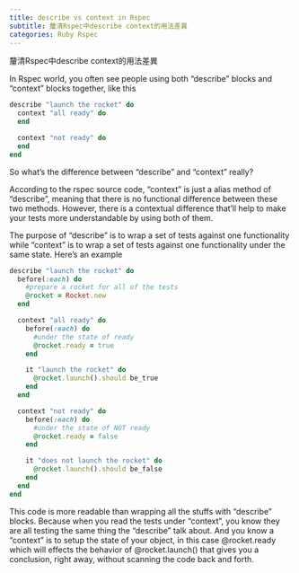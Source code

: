 ```yaml
---
title: describe vs context in Rspec
subtitle: 釐清Rspec中describe context的用法差異
categories: Ruby Rspec
---
```


釐清Rspec中describe context的用法差異

In Rspec world, you often see people using both “describe” blocks and “context” blocks together, like this

```ruby
describe "launch the rocket" do
  context "all ready" do
  end

  context "not ready" do
  end
end
```

So what’s the difference between “describe” and “context” really?

According to the rspec source code, “context” is just a alias method of “describe”, meaning that there is no functional difference between these two methods. However, there is a contextual difference that’ll help to make your tests more understandable by using both of them.

The purpose of “describe” is to wrap a set of tests against one functionality while “context” is to wrap a set of tests against one functionality under the same state. Here’s an example

```ruby
describe "launch the rocket" do
  before(:each) do
    #prepare a rocket for all of the tests
    @rocket = Rocket.new
  end

  context "all ready" do
    before(:each) do
      #under the state of ready
      @rocket.ready = true
    end

    it "launch the rocket" do
      @rocket.launch().should be_true
    end
  end

  context "not ready" do
    before(:each) do
      #under the state of NOT ready
      @rocket.ready = false
    end

    it "does not launch the rocket" do
      @rocket.launch().should be_false
    end
  end
end
```

This code is more readable than wrapping all the stuffs with “describe” blocks. Because when you read the tests under “context”, you know they are all testing the same thing the “describe” talk about. And you know a “context” is to setup the state of your object, in this case @rocket.ready which will effects the behavior of @rocket.launch() that gives you a conclusion, right away, without scanning the code back and forth.

